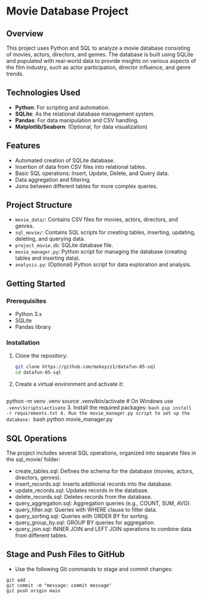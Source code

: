 # Movie Database Project

## Overview
This project uses Python and SQL to analyze a movie database consisting of movies, actors, directors, and genres. The database is built using SQLite and populated with real-world data to provide insights on various aspects of the film industry, such as actor participation, director influence, and genre trends.

## Technologies Used
- **Python**: For scripting and automation.
- **SQLite**: As the relational database management system.
- **Pandas**: For data manipulation and CSV handling.
- **Matplotlib/Seaborn**: (Optional, for data visualization)

## Features
- Automated creation of SQLite database.
- Insertion of data from CSV files into relational tables.
- Basic SQL operations: Insert, Update, Delete, and Query data.
- Data aggregation and filtering.
- Joins between different tables for more complex queries.

## Project Structure

- `movie_data/`: Contains CSV files for movies, actors, directors, and genres.
- `sql_movie/`: Contains SQL scripts for creating tables, inserting, updating, deleting, and querying data.
- `project_movie.db`: SQLite database file.
- `movie_manager.py`: Python script for managing the database (creating tables and inserting data).
- `analysis.py`: (Optional) Python script for data exploration and analysis.

## Getting Started

### Prerequisites
- Python 3.x
- SQLite
- Pandas library

### Installation

1. Clone the repository:
   ```bash
   git clone https://github.com/mokeyzz1/datafun-05-sql
   cd datafun-05-sql
2. Create a virtual environment and activate it:
    ```bash
python -m venv .venv
source .venv/bin/activate  # On Windows use `.venv\Scripts\activate`
3. Install the required packages:
    ```bash
pip install -r requirements.txt
4. Run the movie_manager.py script to set up the database:
    ```bash
python movie_manager.py

## SQL Operations

The project includes several SQL operations, organized into separate files in the sql_movie/ folder:

- create_tables.sql: Defines the schema for the database (movies, actors, directors, genres).
- insert_records.sql: Inserts additional records into the database.
- update_records.sql: Updates records in the database.
- delete_records.sql: Deletes records from the database.
- query_aggregation.sql: Aggregation queries (e.g., COUNT, SUM, AVG).
- query_filter.sql: Queries with WHERE clause to filter data.
- query_sorting.sql: Queries with ORDER BY for sorting.
- query_group_by.sql: GROUP BY queries for aggregation.
- query_join.sql: INNER JOIN and LEFT JOIN operations to combine data from different tables.

## Stage and Push Files to GitHub

- Use the following Git commands to stage and commit changes:
````
git add .
git commit -m "message: commit message"
git push origin main
````


